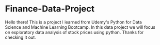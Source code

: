 # Finance-Data-Project
Hello there! This is a project I learned from Udemy's Python for Data Science and Machine Learning Bootcamp.
In this data project we will focus on exploratory data analysis of stock prices using python.
Thanks for checking it out.
